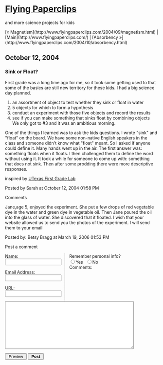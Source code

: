 <div id="container">

<div id="banner">

# [Flying Paperclips](http://www.flyingpaperclips.com/)

<span class="description">and more science projects for kids</span></div>

<div class="content">

<div id="menu">[« Magnetism](http://www.flyingpaperclips.com/2004/09/magnetism.html) | [Main](http://www.flyingpaperclips.com/) | [Absorbency »](http://www.flyingpaperclips.com/2004/10/absorbency.html)</div>

</div>

<div class="content">

## October 12, 2004

<div class="blogbody">

### Sink or Float?

First grade was a long time ago for me, so it took some getting used to that some of the basics are still new territory for these kids. I had a big science day planned.

1) an assortment of object to test whether they sink or float in water  
2) 5 objects for which to form a hypothesis  
3) conduct an experiment with those five objects and record the results  
4) see if you can make something that sinks float by combining objects  
We only got to #3 and it was an ambitious morning.

One of the things I learned was to ask the kids questions. I wrote "sink" and "float" on the board. We have some non-native English speakers in the class and someone didn't know what "float" meant. So I asked if anyone could define it. Many hands went up in the air. The first answer was: something floats when it floats. I then challenged them to define the word without using it. It took a while for someone to come up with: something that does not sink. Then after some prodding there were more descriptive responses.

inspired by [UTexas First Grade Lab](http://www.utexas.edu/cons/uteachoutreach/students/create_lab/grade1.html)

<a name="more"></a><span class="posted">Posted by Sarah at October 12, 2004 01:58 PM</span> </div>

<div class="comments-head"><a name="comments"></a>Comments</div>

<div class="comments-body">

Jane,age 5, enjoyed the experiment. She put a few drops of red vegetable dye in the water and green dye in vegetable oil. Then Jane poured the oil into the glass of water. She discovered that it floated. I wish that your website allowed us to send you the photos of the experiment. I will send them to your email

<span class="comments-post">Posted by: Betsy Bragg at March 19, 2006 01:53 PM</span></div>

<div class="comments-head">Post a comment</div>

<div class="comments-body">

<form method="post" action="http://WWW.ultrasaurus.com/cgi-bin/mt/mt-comments.cgi" name="comments_form" onsubmit="if (this.bakecookie[0].checked) rememberMe(this)"><input type="hidden" name="static" value="1"> <input type="hidden" name="entry_id" value="290">

<div style="width:180px; padding-right:15px; margin-right:15px; float:left; text-align:left; border-right:1px dotted #bbb;"><label for="author">Name:</label>  
<input tabindex="1" id="author" name="author">  

<label for="email">Email Address:</label>  
<input tabindex="2" id="email" name="email">  

<label for="url">URL:</label>  
<input tabindex="3" id="url" name="url">  

</div>

Remember personal info?  
<input type="radio" id="bakecookie" name="bakecookie"><label for="bakecookie">Yes</label><input type="radio" id="forget" name="bakecookie" onclick="forgetMe(this.form)" value="Forget Info" style="margin-left: 15px;"><label for="forget">No</label>  
<label for="text">Comments:</label>  
<textarea tabindex="4" id="text" name="text" rows="10" cols="50"></textarea>  

<input type="submit" name="preview" value="&nbsp;Preview&nbsp;"> <input style="font-weight: bold;" type="submit" name="post" value="&nbsp;Post&nbsp;">  

</form>

<script type="text/javascript" language="javascript"><!-- document.comments_form.email.value = getCookie("mtcmtmail"); document.comments_form.author.value = getCookie("mtcmtauth"); document.comments_form.url.value = getCookie("mtcmthome"); if (getCookie("mtcmtauth")) { document.comments_form.bakecookie[0].checked = true; } else { document.comments_form.bakecookie[1].checked = true; } //--></script></div>

</div>

</div>